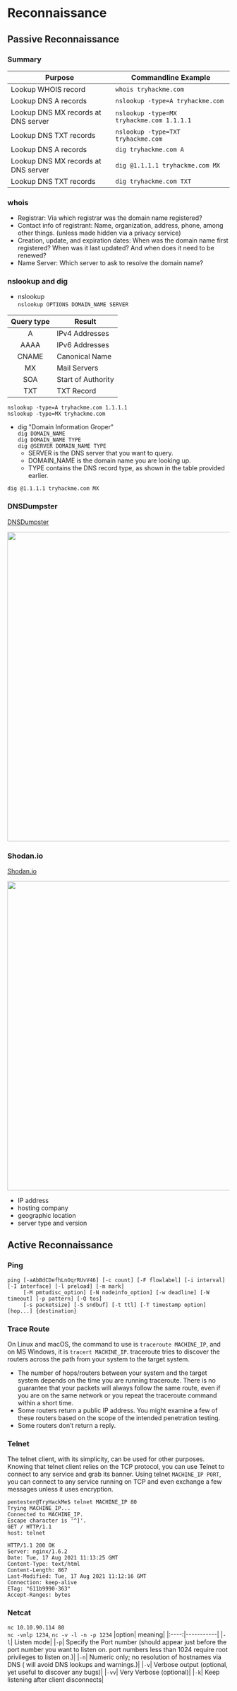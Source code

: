 # Reconnaissance

## Passive Reconnaissance
### Summary  
|Purpose|	Commandline Example|
|-------|----------------------|
|Lookup WHOIS record	|`whois tryhackme.com`|
|Lookup DNS A records	|`nslookup -type=A tryhackme.com`|
|Lookup DNS MX records at DNS server	|`nslookup -type=MX tryhackme.com 1.1.1.1`|
|Lookup DNS TXT records	|`nslookup -type=TXT tryhackme.com`|
|Lookup DNS A records	|`dig tryhackme.com A`|
|Lookup DNS MX records at DNS server	|`dig @1.1.1.1 tryhackme.com MX`|
|Lookup DNS TXT records	|`dig tryhackme.com TXT`|

### whois
- Registrar: Via which registrar was the domain name registered?
- Contact info of registrant: Name, organization, address, phone, among other things. (unless made hidden via a privacy service)
- Creation, update, and expiration dates: When was the domain name first registered? When was it last updated? And when does it need to be renewed?
- Name Server: Which server to ask to resolve the domain name?

### nslookup and dig
- nslookup   
`nslookup OPTIONS DOMAIN_NAME SERVER`  

|Query type|	Result|
|:--------:|----------|
|A	|IPv4 Addresses|
|AAAA|	IPv6 Addresses|
|CNAME|	Canonical Name|
|MX|	Mail Servers|
|SOA|	Start of Authority|
|TXT|	TXT Record|  

`nslookup -type=A tryhackme.com 1.1.1.1`  
`nslookup -type=MX tryhackme.com`  

- dig "Domain Information Groper"  
`dig DOMAIN_NAME`  
`dig DOMAIN_NAME TYPE`   
`dig @SERVER DOMAIN_NAME TYPE`  
    - SERVER is the DNS server that you want to query.
    - DOMAIN_NAME is the domain name you are looking up.
    - TYPE contains the DNS record type, as shown in the table provided earlier.  

`dig @1.1.1.1 tryhackme.com MX`  

### DNSDumpster
[DNSDumpster](https://dnsdumpster.com/)  
<p align="center">
<img src="https://user-images.githubusercontent.com/73976100/221383161-245e669c-e295-46c1-8c2f-9dfc5ee5218b.png" width="700">
</p>

### Shodan.io
[Shodan.io](https://www.shodan.io/)  

<img src="https://user-images.githubusercontent.com/73976100/221397062-079cd6bc-64ee-4084-9884-89e2729e8416.png" width="700">  

- IP address
- hosting company
- geographic location
- server type and version  

## Active Reconnaissance
### Ping

```
ping [-aAbBdCDefhLnOqrRUvV46] [-c count] [-F flowlabel] [-i interval] [-I interface] [-l preload] [-m mark]
     [-M pmtudisc_option] [-N nodeinfo_option] [-w deadline] [-W timeout] [-p pattern] [-Q tos]
     [-s packetsize] [-S sndbuf] [-t ttl] [-T timestamp option] [hop...] {destination}
```

### Trace Route
On Linux and macOS, the command to use is `traceroute MACHINE_IP`, and on MS Windows, it is `tracert MACHINE_IP`. traceroute tries to discover the routers across the path from your system to the target system.  
- The number of hops/routers between your system and the target system depends on the time you are running traceroute. There is no guarantee that your packets will always follow the same route, even if you are on the same network or you repeat the traceroute command within a short time.
- Some routers return a public IP address. You might examine a few of these routers based on the scope of the intended penetration testing.
- Some routers don’t return a reply.

### Telnet
The telnet client, with its simplicity, can be used for other purposes. Knowing that telnet client relies on the TCP protocol, you can use Telnet to connect to any service and grab its banner. Using telnet `MACHINE_IP PORT`, you can connect to any service running on TCP and even exchange a few messages unless it uses encryption.  
```
pentester@TryHackMe$ telnet MACHINE_IP 80
Trying MACHINE_IP...
Connected to MACHINE_IP.
Escape character is '^]'.
GET / HTTP/1.1
host: telnet

HTTP/1.1 200 OK
Server: nginx/1.6.2
Date: Tue, 17 Aug 2021 11:13:25 GMT
Content-Type: text/html
Content-Length: 867
Last-Modified: Tue, 17 Aug 2021 11:12:16 GMT
Connection: keep-alive
ETag: "611b9990-363"
Accept-Ranges: bytes
```
### Netcat
`nc 10.10.90.114 80`  
`nc -vnlp 1234`, `nc -v -l -n -p 1234`
|option|	meaning|
|:----:|-----------|
|`-l`|	Listen mode|
|`-p`|	Specify the Port number (should appear just before the port number you want to listen on. port numbers less than 1024 require root privileges to listen on.)|
|`-n`|	Numeric only; no resolution of hostnames via DNS ( will avoid DNS lookups and warnings.)|
|`-v`|	Verbose output (optional, yet useful to discover any bugs)|
|`-vv`|	Very Verbose (optional)|
|`-k`|	Keep listening after client disconnects|  